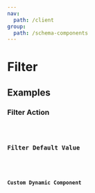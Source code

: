 ```yaml
---
nav:
  path: /client
group:
  path: /schema-components
---
```


# Filter

## Examples

### Filter Action

<code src="./demos/demo3.tsx" />

### Filter Default Value

<code src="./demos/demo2.tsx" />

### Custom Dynamic Component

<code src="./demos/demo4.tsx" />
